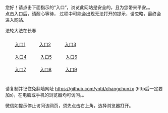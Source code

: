 您好！请点击下面指示的“入口”，浏览此网站是安全的，且为您带来平安。。 <br/>
点击入口后，请耐心等待， 过程中可能会出现无法打开的提示，请忽略，最终会进入网站. </br>

法轮大法在长春<br/>
<div style="padding:10px"><a style="margin:20px" target="_blank" href="https://d24jp0c5t1x4sj.cloudfront.net/2Qpsp?nlobxmd" id="ccLink1" rel="nofollow">入口1</a> <a target="_blank" style="margin:20px" href="https://d36x5qi24mmriz.cloudfront.net/2Qpsp?nywpjcwu" id="ccLink2" rel="nofollow">入口2</a> <a style="margin:20px" target="_blank" href="https://d3en1dh0j09ug.cloudfront.net/2Qpsp?ssmrxzga" id="ccLink3" rel="nofollow">入口3</a></div>

<div style="padding:10px" ><a style="margin:20px" target="_blank" href="https://d24jp0c5t1x4sj.cloudfront.net/2Qpsp?nlobxmd" id="ccLink4" rel="nofollow">入口4</a> <a style="margin:20px" href="https://d36x5qi24mmriz.cloudfront.net/2Qpsp?nywpjcwu" target="_blank" id="ccLink5" rel="nofollow">入口5</a> <a style="margin:20px" href="https://d3en1dh0j09ug.cloudfront.net/2Qpsp?ssmrxzga" target="_blank" id="ccLink6" rel="nofollow">入口6</a></div>

<div style="padding:10px"><a style="margin:20px" target="_blank" href="https://d24jp0c5t1x4sj.cloudfront.net/2Qpsp?nlobxmd" id="ccLink7" rel="nofollow">入口7</a> <a style="margin:20px" href="https://d36x5qi24mmriz.cloudfront.net/2Qpsp?nywpjcwu" target="_blank" id="ccLink8" rel="nofollow">入口8</a> <a style="margin:20px" target="_blank" href="https://d3en1dh0j09ug.cloudfront.net/2Qpsp?ssmrxzga" id="ccLink9" rel="nofollow">入口9</a></div>

<br/>



请复制并记住免翻墙网址 https://github.com/yntd/changchunzx (http后一定要加s)，在电脑或手机的浏览器均可访问。。<br/>

微信如提示停止访问该网页，须先点击右上角，选择浏览器打开。
